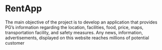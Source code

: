 # RentApp
The main objective of the project is to develop an application that provides PG’s information regarding the location, facilities, food, price, maps, transportation facility, and safety measures. Any news, information, advertisements, displayed on this website reaches millions of potential customer
